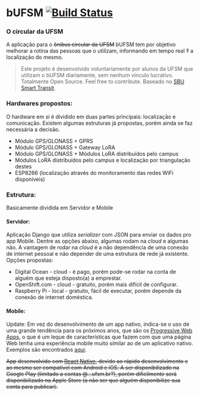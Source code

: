 # bUFSM [![Build Status](https://travis-ci.org/dalmago/bufsm.svg?branch=master)](https://travis-ci.org/dalmago/bufsm)
### O circular da UFSM

A aplicação para o ~~ônibus circular da UFSM~~ bUFSM tem por objetivo melhorar a rotina das pessoas que o utilizam, informando em tempo real ~~?~~ a localização do mesmo.

> Este projeto é desenvolvido voluntariamente por alunos da UFSM que utilizam o bUFSM diariamente, sem nenhum vínculo lucrativo. Totalmente Open Source. Feel free to contribute. Baseado no [SBU Smart Transit](http://smarttransit.cewit.stonybrook.edu/smarttransit/).

### Hardwares propostos:

O hardware em si é dividido em duas partes principais: localização e comunicação. Existem algumas estruturas já propostas, porém ainda se faz necessária a decisão.

- Módulo GPS/GLONASS + GPRS
- Módulo GPS/GLONASS + Gateway LoRA
- Módulo GPS/GLONASS + Módulos LoRA distribuídos pelo campus
- Módulos LoRA distribuídos pelo campus e localização por triangulação destes
- ESP8266 (localização através do monitoramento das redes WiFi disponíveis)

### Estrutura:
Basicamente dividida em Servidor e Mobile
#### Servidor:
Aplicação Django que utiliza *serializer* com JSON para enviar os dados pro app Mobile. Dentre as opções abaixo, algumas rodam na *cloud* e algumas não. A vantagem de rodar na *cloud* é a não dependência de uma conexão de internet pessoal e não depender de uma estrutura de rede já existente. Opções propostas:

- Digital Ocean - cloud - é pago, porém pode-se rodar na conta de alguém que esteja disposto(a) a  emprestar.
- OpenShift.com - cloud - gratuito, porém mais difícil de configurar.
- Raspberry Pi - local - gratuito, fácil de executar, porém depende da conexão de internet doméstica.

#### Mobile:
Update:
Em vez do desenvolvimento de um app nativo, indica-se o uso de uma grande tendência para os próximos anos, que são os [Progressive Web Apps](https://developers.google.com/web/progressive-web-apps/), o que é um leque de características que fazem com que uma página Web tenha uma experiência mobile muito similar ao de um aplicativo nativo. Exemplos são encontrados [aqui](https://pwa.rocks).

~~App desenvolvido com [React Native](http://facebook.github.io/react-native/), devido ao rápido desenvolvimento e ao mesmo ser compatível com Android e iOS. A ser disponibilizado na Google Play (limitado a contas @...ufsm.br?), porém dificilmente será disponibilizado na Apple Store (a não ser que alguém disponibilize sua conta para publicar).~~
